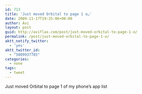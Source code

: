 ```yaml
---
id: 713
title: 'Just moved Orbital to page 1 o…'
date: 2009-11-17T19:25:06+00:00
author: Avi
layout: post
guid: http://aviflax.com/post/just-moved-orbital-to-page-1-o/
permalink: /post/just-moved-orbital-to-page-1-o/
aktt_notify_twitter:
  - 'yes'
aktt_twitter_id:
  - "5809937785"
categories:
  - none
tags:
  - tweet
---
```

Just moved Orbital to page 1 of my phone&#8217;s app list